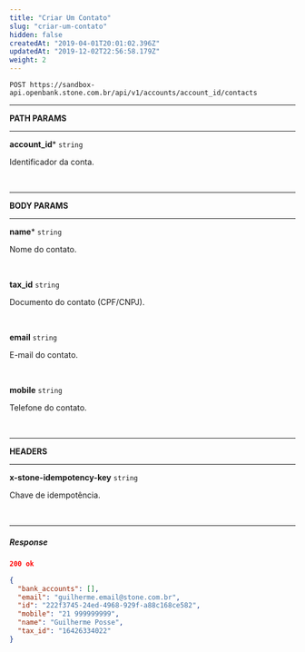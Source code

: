 ```yaml
---
title: "Criar Um Contato"
slug: "criar-um-contato"
hidden: false
createdAt: "2019-04-01T20:01:02.396Z"
updatedAt: "2019-12-02T22:56:58.179Z"
weight: 2
---
```



```http 
POST https://sandbox-api.openbank.stone.com.br/api/v1/accounts/account_id/contacts
```
---

**PATH PARAMS**

---

**account_id***  `string` 

Identificador da conta.


<br>

---

**BODY PARAMS**

---

**name***  `string` 

Nome do contato.

<br>


**tax_id**  `string` 

Documento do contato (CPF/CNPJ).

<br>


**email**  `string` 

E-mail do contato.

<br>


**mobile**  `string` 

Telefone do contato.

<br>

---


**HEADERS**

---

**x-stone-idempotency-key**  `string` 

Chave de idempotência.

<br>

---

##### **Response**

```JSON
200 ok 
```

```JSON
{
  "bank_accounts": [],
  "email": "guilherme.email@stone.com.br",
  "id": "222f3745-24ed-4968-929f-a88c168ce582",
  "mobile": "21 999999999",
  "name": "Guilherme Posse",
  "tax_id": "16426334022"
}
```